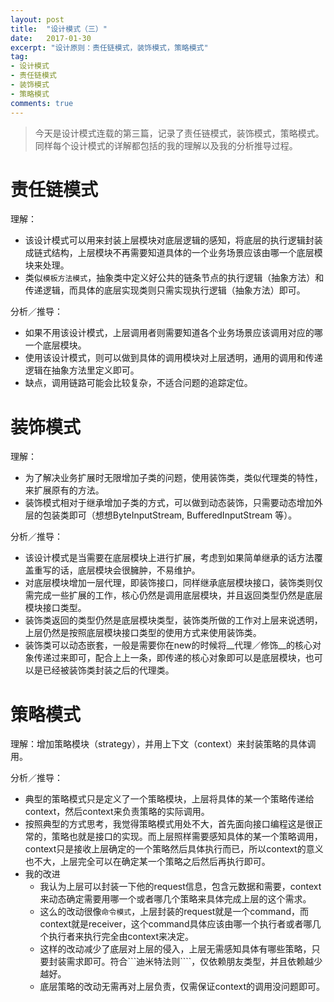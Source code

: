 ```yaml
---
layout: post
title:  "设计模式（三）"
date:   2017-01-30
excerpt: "设计原则：责任链模式，装饰模式，策略模式"
tag:
- 设计模式
- 责任链模式
- 装饰模式
- 策略模式
comments: true
---
```

> 今天是设计模式连载的第三篇，记录了责任链模式，装饰模式，策略模式。同样每个设计模式的详解都包括的我的理解以及我的分析推导过程。

# 责任链模式
理解：

* 该设计模式可以用来封装上层模块对底层逻辑的感知，将底层的执行逻辑封装成链式结构，上层模块不再需要知道具体的一个业务场景应该由哪一个底层模块来处理。
* 类似```模板方法模式```，抽象类中定义好公共的链条节点的执行逻辑（抽象方法）和传递逻辑，而具体的底层实现类则只需实现执行逻辑（抽象方法）即可。

分析／推导：

* 如果不用该设计模式，上层调用者则需要知道各个业务场景应该调用对应的哪一个底层模块。
* 使用该设计模式，则可以做到具体的调用模块对上层透明，通用的调用和传递逻辑在抽象方法里定义即可。
* 缺点，调用链路可能会比较复杂，不适合问题的追踪定位。


# 装饰模式
理解：
* 为了解决业务扩展时无限增加子类的问题，使用装饰类，类似代理类的特性，来扩展原有的方法。
* 装饰模式相对于继承增加子类的方式，可以做到动态装饰，只需要动态增加外层的包装类即可（想想ByteInputStream, BufferedInputStream 等）。

分析／推导：

* 该设计模式是当需要在底层模块上进行扩展，考虑到如果简单继承的话方法覆盖重写的话，底层模块会很臃肿，不易维护。
* 对底层模块增加一层代理，即装饰接口，同样继承底层模块接口，装饰类则仅需完成一些扩展的工作，核心仍然是调用底层模块，并且返回类型仍然是底层模块接口类型。
* 装饰类返回的类型仍然是底层模块类型，装饰类所做的工作对上层来说透明，上层仍然是按照底层模块接口类型的使用方式来使用装饰类。
* 装饰类可以动态嵌套，一般是需要你在new的时候将__代理／修饰__的核心对象传递过来即可，配合上上一条，即传递的核心对象即可以是底层模块，也可以是已经被装饰类封装之后的代理类。

# 策略模式
理解：增加策略模块（strategy），并用上下文（context）来封装策略的具体调用。

分析／推导：
* 典型的策略模式只是定义了一个策略模块，上层将具体的某一个策略传递给context，然后context来负责策略的实际调用。
* 按照典型的方式思考，我觉得策略模式用处不大，首先面向接口编程这是很正常的，策略也就是接口的实现。而上层照样需要感知具体的某一个策略调用，context只是接收上层确定的一个策略然后具体执行而已，所以context的意义也不大，上层完全可以在确定某一个策略之后然后再执行即可。
* 我的改进
    * 我认为上层可以封装一下他的request信息，包含元数据和需要，context来动态确定需要用哪一个或者哪几个策略来具体完成上层的这个需求。
    * 这么的改动很像```命令模式```，上层封装的request就是一个command，而context就是receiver，这个command具体应该由哪一个执行者或者哪几个执行者来执行完全由context来决定。
    * 这样的改动减少了底层对上层的侵入，上层无需感知具体有哪些策略，只要封装需求即可。符合```迪米特法则````，仅依赖朋友类型，并且依赖越少越好。
    * 底层策略的改动无需再对上层负责，仅需保证context的调用没问题即可。